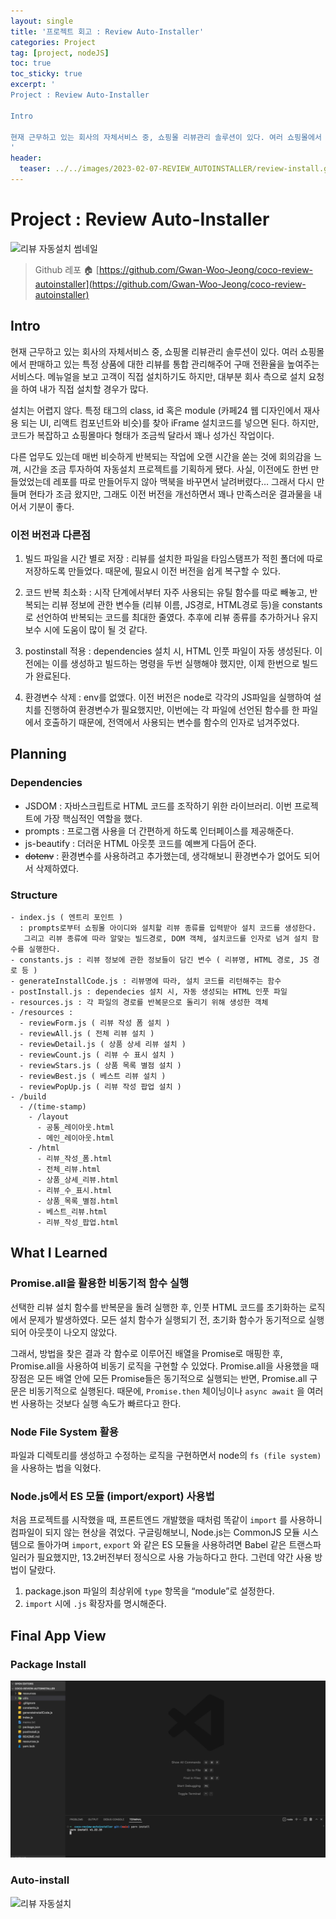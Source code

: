 ```yaml
---
layout: single
title: '프로젝트 회고 : Review Auto-Installer'
categories: Project
tag: [project, nodeJS]
toc: true
toc_sticky: true
excerpt: '
Project : Review Auto-Installer

Intro

현재 근무하고 있는 회사의 자체서비스 중, 쇼핑몰 리뷰관리 솔루션이 있다. 여러 쇼핑몰에서 판매하고 있는 특정 상품에 대한 리뷰를 통합 관리해주어 구매 전환율을 높여주는 서비스다. 메뉴얼을 보고 고객이 직접 설치하기도 하지만, 대부분 회사 측으로 설치 요청을 하여 내가 직접 설치할 경우가 많다.
'
header:
  teaser: ../../images/2023-02-07-REVIEW_AUTOINSTALLER/review-install.gif
---
```


# Project : Review Auto-Installer

![리뷰 자동설치 썸네일](../../images/2023-02-07-REVIEW_AUTOINSTALLER/review-install.gif)

> Github 레포 🏠
> [https://github.com/Gwan-Woo-Jeong/coco-review-autoinstaller](https://github.com/Gwan-Woo-Jeong/coco-review-autoinstaller)

## Intro

현재 근무하고 있는 회사의 자체서비스 중, 쇼핑몰 리뷰관리 솔루션이 있다. 여러 쇼핑몰에서 판매하고 있는 특정 상품에 대한 리뷰를 통합 관리해주어 구매 전환율을 높여주는 서비스다. 메뉴얼을 보고 고객이 직접 설치하기도 하지만, 대부분 회사 측으로 설치 요청을 하여 내가 직접 설치할 경우가 많다.

설치는 어렵지 않다. 특정 태그의 class, id 혹은 module (카페24 웹 디자인에서 재사용 되는 UI, 리액트 컴포넌트와 비슷)를 찾아 iFrame 설치코드를 넣으면 된다. 하지만, 코드가 복잡하고 쇼핑몰마다 형태가 조금씩 달라서 꽤나 성가신 작업이다.

다른 업무도 있는데 매번 비슷하게 반복되는 작업에 오랜 시간을 쏟는 것에 회의감을 느껴, 시간을 조금 투자하여 자동설치 프로젝트를 기획하게 됐다. 사실, 이전에도 한번 만들었었는데 레포를 따로 만들어두지 않아 맥북을 바꾸면서 날려버렸다… 그래서 다시 만들며 현타가 조금 왔지만, 그래도 이전 버전을 개선하면서 꽤나 만족스러운 결과물을 내어서 기분이 좋다.

### 이전 버전과 다른점

1. 빌드 파일을 시간 별로 저장
   : 리뷰를 설치한 파일을 타임스탬프가 적힌 폴더에 따로 저장하도록 만들었다. 때문에, 필요시 이전 버전을 쉽게 복구할 수 있다.

2. 코드 반복 최소화
   : 시작 단계에서부터 자주 사용되는 유틸 함수를 따로 빼놓고, 반복되는 리뷰 정보에 관한 변수들 (리뷰 이름, JS경로, HTML경로 등)을 constants로 선언하여 반복되는 코드를 최대한 줄였다. 추후에 리뷰 종류를 추가하거나 유지보수 시에 도움이 많이 될 것 같다.

3. postinstall 적용
   : dependencies 설치 시, HTML 인풋 파일이 자동 생성된다. 이전에는 이를 생성하고 빌드하는 명령을 두번 실행해야 했지만, 이제 한번으로 빌드가 완료된다.

4. 환경변수 삭제
   : env를 없앴다. 이전 버전은 node로 각각의 JS파일을 실행하여 설치를 진행하여 환경변수가 필요했지만, 이번에는 각 파일에 선언된 함수를 한 파일에서 호출하기 때문에, 전역에서 사용되는 변수를 함수의 인자로 넘겨주었다.

## Planning

### Dependencies

- JSDOM
  : 자바스크립트로 HTML 코드를 조작하기 위한 라이브러리. 이번 프로젝트에 가장 핵심적인 역할을 했다.
- prompts
  : 프로그램 사용을 더 간편하게 하도록 인터페이스를 제공해준다.
- js-beautify
  : 더러운 HTML 아웃풋 코드를 예쁘게 다듬어 준다.
- ~~dotenv~~
  : 환경변수를 사용하려고 추가했는데, 생각해보니 환경변수가 없어도 되어서 삭제하였다.

### Structure

```
- index.js ( 엔트리 포인트 )
  : prompts로부터 쇼핑몰 아이디와 설치할 리뷰 종류를 입력받아 설치 코드를 생성한다.
   그리고 리뷰 종류에 따라 알맞는 빌드경로, DOM 객체, 설치코드를 인자로 넘겨 설치 함수를 실행한다.
- constants.js : 리뷰 정보에 관한 정보들이 담긴 변수 ( 리뷰명, HTML 경로, JS 경로 등 )
- generateInstallCode.js : 리뷰명에 따라, 설치 코드를 리턴해주는 함수
- postInstall.js : dependecies 설치 시, 자동 생성되는 HTML 인풋 파일
- resources.js : 각 파일의 경로를 반복문으로 돌리기 위해 생성한 객체
- /resources :
  - reviewForm.js ( 리뷰 작성 폼 설치 )
  - reviewAll.js ( 전체 리뷰 설치 )
  - reviewDetail.js ( 상품 상세 리뷰 설치 )
  - reviewCount.js ( 리뷰 수 표시 설치 )
  - reviewStars.js ( 상품 목록 별점 설치 )
  - reviewBest.js ( 베스트 리뷰 설치 )
  - reviewPopUp.js ( 리뷰 작성 팝업 설치 )
- /build
  - /(time-stamp)
    - /layout
      - 공통_레이아웃.html
      - 메인_레이아웃.html
    - /html
      - 리뷰_작성_폼.html
      - 전체_리뷰.html
      - 상품_상세_리뷰.html
      - 리뷰_수_표시.html
      - 상품_목록_별점.html
      - 베스트_리뷰.html
      - 리뷰_작성_팝업.html
```

## What I Learned

### Promise.all을 활용한 비동기적 함수 실행

선택한 리뷰 설치 함수를 반복문을 돌려 실행한 후, 인풋 HTML 코드를 초기화하는 로직에서 문제가 발생하였다. 모든 설치 함수가 실행되기 전, 초기화 함수가 동기적으로 실행되어 아웃풋이 나오지 않았다.

그래서, 방법을 찾은 결과 각 함수로 이루어진 배열을 Promise로 매핑한 후, Promise.all을 사용하여 비동기 로직을 구현할 수 있었다. Promise.all을 사용했을 때 장점은 모든 배열 안에 모든 Promise들은 동기적으로 실행되는 반면, Promise.all 구문은 비동기적으로 실행된다. 때문에, `Promise.then` 체이닝이나 `async await` 을 여러번 사용하는 것보다 실행 속도가 빠르다고 한다.

### Node File System 활용

파일과 디렉토리를 생성하고 수정하는 로직을 구현하면서 node의 `fs (file system)` 을 사용하는 법을 익혔다.

### Node.js에서 ES 모듈 (import/export) 사용법

처음 프로젝트를 시작했을 때, 프론트엔드 개발했을 때처럼 똑같이 `import` 를 사용하니 컴파일이 되지 않는 현상을 겪었다. 구글링해보니, Node.js는 CommonJS 모듈 시스템으로 돌아가며 `import`, `export` 와 같은 ES 모듈을 사용하려면 Babel 같은 트랜스파일러가 필요했지만, 13.2버전부터 정식으로 사용 가능하다고 한다. 그런데 약간 사용 방법이 달랐다.

1. package.json 파일의 최상위에 `type` 항목을 “module”로 설정한다.
2. `import` 시에 `.js` 확장자를 명시해준다.

## Final App View

### Package Install

![리뷰 자동설치 post-install](../../images/2023-02-07-REVIEW_AUTOINSTALLER/postinstall.gif)

### Auto-install

![리뷰 자동설치](../../images/2023-02-07-REVIEW_AUTOINSTALLER/review-install.gif)

